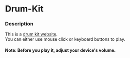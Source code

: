 # Drum-Kit

### Description
This is a [drum kit website](https://jiabinlee.github.io/Drum-Kit/ "Drum Kit").
<br />You can either use mouse click or keyboard buttons to play.

#### Note: Before you play it, adjust your device's volume. 
